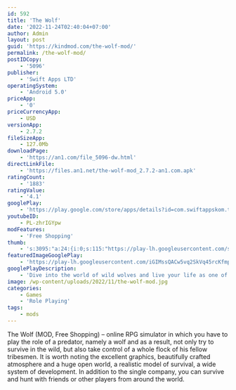 ```yaml
---
id: 592
title: 'The Wolf'
date: '2022-11-24T02:40:04+07:00'
author: Admin
layout: post
guid: 'https://kindmod.com/the-wolf-mod/'
permalink: /the-wolf-mod/
postIDCopy:
    - '5096'
publisher:
    - 'Swift Apps LTD'
operatingSystem:
    - 'Android 5.0'
priceApp:
    - '0'
priceCurrencyApp:
    - USD
versionApp:
    - 2.7.2
fileSizeApp:
    - 127.0Mb
downloadPage:
    - 'https://an1.com/file_5096-dw.html'
directLinkFile:
    - 'https://files.an1.net/the-wolf-mod_2.7.2-an1.com.apk'
ratingCount:
    - '1883'
ratingValue:
    - '4.1'
googlePlay:
    - 'https://play.google.com/store/apps/details?id=com.swiftappskom.thewolfrpg'
youtubeID:
    - PL-zhrIGYpw
modFeatures:
    - 'Free Shopping'
thumb:
    - 's:3095:"a:24:{i:0;s:115:"https://play-lh.googleusercontent.com/shvgSguyXBNvI9ER_db-kuI1zPzEzkurgTlTRCoejAEGV9FrHSmkCvPPxiDdHvompC0=w526-h296";i:1;s:115:"https://play-lh.googleusercontent.com/wACojrdllF7WpEiTs4I2eAtB8c6rY-5jQqzx9QnURG-1CVv9V0aEKBcw2ikUrHJqwWg=w526-h296";i:2;s:116:"https://play-lh.googleusercontent.com/lvYr2553GPnper7_UV5N96HzsxHtCF2rvJIxDAnPoBahtFa9vQouGBwUcRFybn4dbD_a=w526-h296";i:3;s:116:"https://play-lh.googleusercontent.com/PHveHhJI93RDr5T6zvn06RIdPrJYff3BtAKZiXNnuW1VNUVZ5-dRFFJjv-LCOwOg7p2x=w526-h296";i:4;s:116:"https://play-lh.googleusercontent.com/MU3WhlGIOclN-Ou4vy0mQ46tSpDk56o0hdf14jLQdbj9XST_F_HJ3J1u7vp_ONH-9ag1=w526-h296";i:5;s:115:"https://play-lh.googleusercontent.com/uqxinK92dCwlBF8vW0fC2rp1OtqBP-PGAOPy8Sci938VId58Bdik4V4j0XFbQ35J-o0=w526-h296";i:6;s:115:"https://play-lh.googleusercontent.com/FLeecd35lZl-a4pJf-4AXTT0aqf_XEAUiL6sVg6NbKkXk6i7FJ7ggLCyeEFQC0RqLUs=w526-h296";i:7;s:115:"https://play-lh.googleusercontent.com/fScaWC_TDvKj1ZIK8i_EqNnQ2Bf0U9pVi-InLcBbP0GQhTVND2MpnHgFkjDGWwwITsc=w526-h296";i:8;s:116:"https://play-lh.googleusercontent.com/lymx0Byj3Zy2RpE2uw3728qESQwH1WZvIy7t7MaXa98qQ07-OERlMaXqohCkqXN_RvCf=w526-h296";i:9;s:115:"https://play-lh.googleusercontent.com/I3hV8GHAmQpM41ecLHqKuoP7s_oLKztzDu-odaD2mFeafzdfwuoihSZJKRcedPuDJ7A=w526-h296";i:10;s:114:"https://play-lh.googleusercontent.com/paoBJWcr2ECLQu1cmF94-HkXjiPYCdZRL71WU7c25j6xYnJK4OAG8fGh04VBhza7mg=w526-h296";i:11;s:116:"https://play-lh.googleusercontent.com/x99c-ZONeawPREkJYnnw9_60zo96l4zZlyi8dIZvdhe1a2KKNNjvlTQXYqUxNuNZzLg5=w526-h296";i:12;s:115:"https://play-lh.googleusercontent.com/oTB0VkMEGCT2AvlQMhVXhb6K6d0QycNxyA4ywX84wCSiEk5BbJzvWE9Lu5-a3EvP_JI=w526-h296";i:13;s:114:"https://play-lh.googleusercontent.com/gaxR7iS9HmMJ_bT8hv236DPKxqXQ-_TzO7nQcGguuomkWp5UEc-V3xtZuWoovMPVFQ=w526-h296";i:14;s:115:"https://play-lh.googleusercontent.com/XV0Nfs6UVAZte7Au7UKzANuTfTR2_WHGkshZgm0PBJo7TvzA8IKtqp0fPXljxXSHXIM=w526-h296";i:15;s:115:"https://play-lh.googleusercontent.com/NI2MdtatymmMitajz_8EuT4b5QzUodV6xbA0uFSYyAn7mni2o35hgOZoQFKyFfJQ9IY=w526-h296";i:16;s:115:"https://play-lh.googleusercontent.com/Uzfay-WQy5RpxLAyikw-CJcaqpTDxcBN0ghWcrqw1jhkvAg5LmzHp4wCjK0XP3zsgi4=w526-h296";i:17;s:114:"https://play-lh.googleusercontent.com/KZ3licXYI3_SAy9uFQ0VD0OE4FdtgRBjTUSZGTmuZYFa-pfoFqc-wtY0Blf2_spXuw=w526-h296";i:18;s:114:"https://play-lh.googleusercontent.com/mW1mqeKBTcXhejaldfvWDyjpcsa_PoM_yvTQDaNWNqWRc66AMa_e2SzSMdhs0-MKEw=w526-h296";i:19;s:116:"https://play-lh.googleusercontent.com/MaGoyP3zDSRM3JwOV6-8YhYSBgKDX82qa2YT6i2YGYdY1z39I8tYKC2TReXdjPX00rJR=w526-h296";i:20;s:116:"https://play-lh.googleusercontent.com/jPfi4ltz6fEDat0BswIoUia0e3UpNS0feHfdTyc28e8HSZsbZJlIbceyFmwpNbEkmlXv=w526-h296";i:21;s:114:"https://play-lh.googleusercontent.com/FCxdXltRU574B99v4DooaEGIuw04hZi4zfiexmGxkUwY2tkpT6XRd3j-P-1_1_bMSg=w526-h296";i:22;s:116:"https://play-lh.googleusercontent.com/E0r7zLN6J7bk42BV-AC8Vu-fS_ICVNYsx9WgDTMdLwvSm5cefI95UouxhAQRzcUnBkcN=w526-h296";i:23;s:114:"https://play-lh.googleusercontent.com/UiORe4s05EjUbj3-oLmbYmBy5352cbmv4wKix2OlE2JpXZ92L_8GmCIiv8PBJrUrlQ=w526-h296";}";'
featuredImageGooglePlay:
    - 'https://play-lh.googleusercontent.com/iGIMssQACw5vq2SkVq45rcKfmpZ7bldxXbboAmzmT0mnoAEmmIFWphJKS9arE8s_LU4'
googlePlayDescription:
    - 'Dive into the world of wild wolves and live your life as one of them! The wolf RPG on mobile is finally here. Explore the amazing environment, develop your character and upgrade your skills to become the Alpha of your pack! You can try your strength in one of two modes: CO-OP or PVP - everything in Online Real-Time Multiplayer. Play with people from all over the World!. ONLINE MULTIPLAYER SIMULATOR. Compete with players from all around the World! The wilderness is never empty. Meet other wolves in real time and conquer the forest!'
image: /wp-content/uploads/2022/11/the-wolf-mod.jpg
categories:
    - Games
    - 'Role Playing'
tags:
    - mods
---
```


The Wolf (MOD, Free Shopping) – online RPG simulator in which you have to play the role of a predator, namely a wolf and as a result, not only try to survive in the wild, but also take control of a whole flock of his fellow tribesmen. It is worth noting the excellent graphics, beautifully crafted atmosphere and a huge open world, a realistic model of survival, a wide system of development. In addition to the single company, you can survive and hunt with friends or other players from around the world.